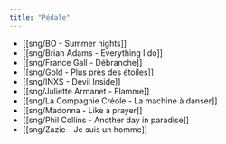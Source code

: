 ```yaml
---
title: "Pédale"
---
```


- [[sng/BO - Summer nights]]
- [[sng/Brian Adams - Everything I do]]
- [[sng/France Gall - Débranche]]
- [[sng/Gold - Plus près des étoiles]]
- [[sng/INXS - Devil Inside]]
- [[sng/Juliette Armanet - Flamme]]
- [[sng/La Compagnie Créole - La machine à danser]]
- [[sng/Madonna - Like a prayer]]
- [[sng/Phil Collins - Another day in paradise]]
- [[sng/Zazie - Je suis un homme]]

